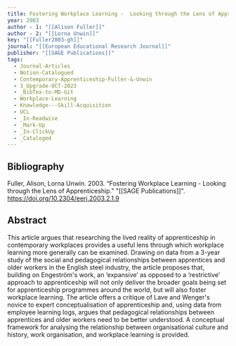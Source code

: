 ```yaml
---
title: Fostering Workplace Learning -  Looking through the Lens of Apprenticeship
year: 2003
author - 1: "[[Alison Fuller]]"
author - 2: "[[Lorna Unwin]]"
key: "[[Fuller2003-gh]]"
journal: "[[European Educational Research Journal]]"
publisher: "[[SAGE Publications]]"
tags:
  - Journal-Articles
  - Notion-Catalogued
  - Contemporary-Apprenticeship-Fuller-&-Unwin
  - 3_Upgrade-OCT-2023
  - _BibTex-to-MD-Git
  - Workplace-Learning
  - Knowledge---Skill-Acquisition
  - UCL
  - _In-Readwise
  - _Mark-Up
  - _In-ClickUp
  - _Cataloged
---
```


## Bibliography
Fuller, Alison, Lorna Unwin. 2003. “Fostering Workplace Learning -  Looking through the Lens of Apprenticeship.” "[[SAGE Publications]]". https://doi.org/10.2304/eerj.2003.2.1.9

## Abstract
This article argues that researching the lived reality of apprenticeship in contemporary workplaces provides a useful lens through which workplace learning more generally can be examined. Drawing on data from a 3-year study of the social and pedagogical relationships between apprentices and older workers in the English steel industry, the article proposes that, building on Engeström's work, an ‘expansive’ as opposed to a ‘restrictive’ approach to apprenticeship will not only deliver the broader goals being set for apprenticeship programmes around the world, but will also foster workplace learning. The article offers a critique of Lave and Wenger's novice to expert conceptualisation of apprenticeship and, using data from employee learning logs, argues that pedagogical relationships between apprentices and older workers need to be better understood. A conceptual framework for analysing the relationship between organisational culture and history, work organisation, and workplace learning is provided.